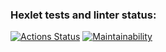 ### Hexlet tests and linter status:
[![Actions Status](https://github.com/kDallas1203/frontend-project-lvl1/workflows/hexlet-check/badge.svg)](https://github.com/kDallas1203/frontend-project-lvl1/actions)
[![Maintainability](https://api.codeclimate.com/v1/badges/a99a88d28ad37a79dbf6/maintainability)](https://codeclimate.com/github/codeclimate/codeclimate/maintainability)